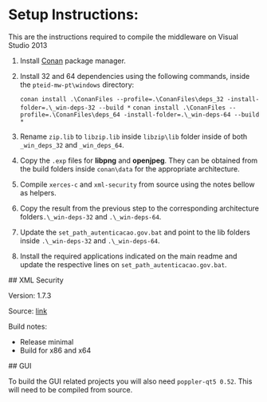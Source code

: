 # Setup Instructions:

This are the instructions required to compile the middleware on Visual Studio 2013

1. Install [Conan](https://conan.io) package manager.
2. Install 32 and 64 dependencies using the following commands, inside the `pteid-mw-pt\windows` directory:

    `conan install .\ConanFiles --profile=.\ConanFiles\deps_32 -install-folder=.\_win-deps-32 --build *`
        `conan install .\ConanFiles --profile=.\ConanFiles\deps_64 -install-folder=.\_win-deps-64 --build *`
    
3. Rename `zip.lib` to `libzip.lib` inside `libzip\lib` folder inside of both `_win_deps_32` and `_win_deps_64`.
4. Copy the `.exp` files for **libpng** and **openjpeg**. They can be obtained from the build folders inside `conan\data` for the appropriate architecture. 
5. Compile `xerces-c` and `xml-security` from source using the notes bellow as helpers.
6. Copy the result from the previous step to the corresponding architecture folders`.\_win-deps-32` and `.\_win-deps-64`.
6. Update the `set_path_autenticacao.gov.bat` and point to the lib folders inside `.\_win-deps-32` and `.\_win-deps-64`.
7. Install the required applications indicated on the main readme and update the respective lines on `set_path_autenticacao.gov.bat`.

## XML Security

Version: 1.7.3

Source: [link](https://santuario.apache.org/cinstallation.html)

Build notes: 

* Release minimal
* Build for x86 and x64

## GUI

To build the GUI related projects you will also need `poppler-qt5 0.52`. This will need to be compiled from source.
